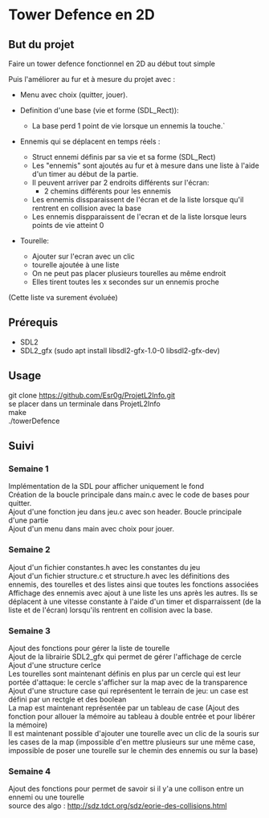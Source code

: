 # Tower Defence en 2D

## But du projet 
Faire un tower defence fonctionnel en 2D au début tout simple  
  
Puis l'améliorer au fur et à mesure du projet avec :  
- Menu avec choix (quitter, jouer).  
  
- Definition d'une base (vie et forme (SDL_Rect)):   
	- La base perd 1 point de vie lorsque un ennemis la touche.`  
  
- Ennemis qui se déplacent en temps réels :  
	- Struct ennemi définis par sa vie et sa forme (SDL_Rect)  
	- Les "ennemis" sont ajoutés au fur et à mesure dans une liste à l'aide d'un timer au début de la partie.  
	- Il peuvent arriver par 2 endroits différents sur l'écran:  
		- 2 chemins différents pour les ennemis  
	- Les ennemis dissparaissent de l'écran et de la liste lorsque qu'il rentrent en collision avec la base  
	- Les ennemis dispparaissent de l'ecran et de la liste lorsque leurs points de vie atteint 0  
  
- Tourelle:  
	- Ajouter sur l'ecran avec un clic  
	- tourelle ajoutée à une liste  
	- On ne peut pas placer plusieurs tourelles au même endroit  
	- Elles tirent toutes les x secondes sur un ennemis proche  
  		
(Cette liste va surement évoluée)  

## Prérequis 
- SDL2 
- SDL2_gfx (sudo apt install libsdl2-gfx-1.0-0 libsdl2-gfx-dev)  

## Usage

git clone https://github.com/Esr0g/ProjetL2Info.git  
se placer dans un terminale dans ProjetL2Info  
make   
./towerDefence  

## Suivi


### Semaine 1

Implémentation de la SDL pour afficher uniquement le fond  
Création de la boucle principale dans main.c avec le code de bases pour quitter.  
Ajout d'une fonction jeu dans jeu.c avec son header. Boucle principale d'une partie  
Ajout d'un menu dans main avec choix pour jouer.

### Semaine 2

Ajout d'un fichier constantes.h avec les constantes du jeu  
Ajout d'un fichier structure.c et structure.h avec les définitions des ennemis, des tourelles et des listes ainsi que toutes les fonctions associées  
Affichage des ennemis avec ajout à une liste les uns après les autres. Ils se déplacent à une vitesse constante à l'aide d'un timer et disparraissent (de la liste et de l'écran) lorsqu'ils rentrent en collision avec la base.  

### Semaine 3

Ajout des fonctions pour gérer la liste de tourelle  
Ajout de la librairie SDL2_gfx qui permet de gérer l'affichage de cercle  
Ajout d'une structure cerlce  
Les tourelles sont maintenant définis en plus par un cercle qui est leur portée d'attaque: le cercle s'afficher sur la map avec de la transparence  
Ajout d'une structure case qui représentent le terrain de jeu: un case est défini par un rectgle et des boolean  
La map est maintenant représentée par un tableau de case (Ajout des fonction pour allouer la mémoire au tableau à double entrée et pour libérer la mémoire)  
Il est maintenant possible d'ajouter une tourelle avec un clic de la souris sur les cases de la map (impossible d'en mettre plusieurs sur une même case, impossible de poser une tourelle sur le chemin des ennemis ou sur la base)  

### Semaine 4

Ajout des fonctions pour permet de savoir si il y'a une collison entre un ennemi ou une tourelle  
source des algo : http://sdz.tdct.org/sdz/eorie-des-collisions.html  

